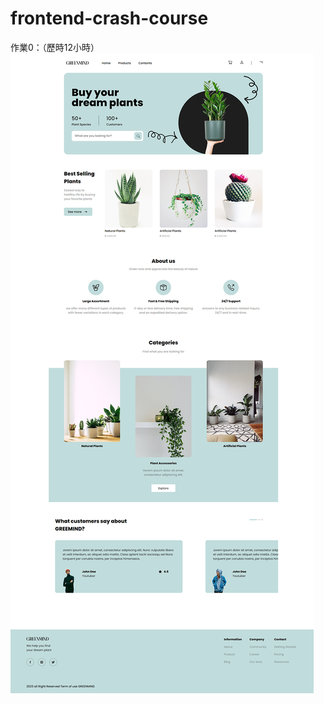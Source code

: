 # frontend-crash-course

作業0：（歷時12小時）
![image](https://raw.githubusercontent.com/Heggi2243/frontend-crash-course/main/assignment%200/assignmen0.png)
